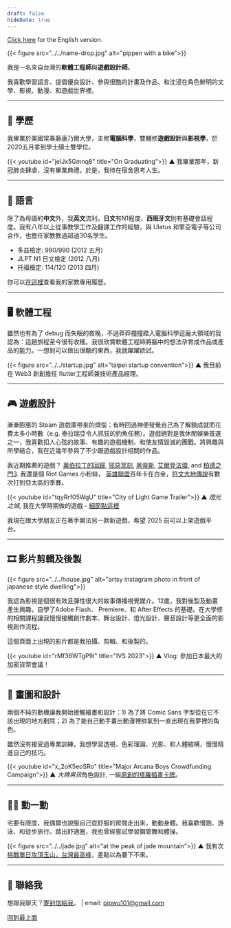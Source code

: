 ```yaml
---
draft: false
hideDate: true
---
```

[Click here](../../) for the English version.

{{< figure src="../../name-drop.jpg" alt="pippen with a bike">}}

我是一名來自台灣的**軟體工程師**與**遊戲設計師**。

我喜歡學習語言、提倡優良設計、參與很酷的計畫及作品、和沈浸在角色鮮明的文學、影視、動漫、和遊戲世界裡。

---

📖 學歷
-------

我畢業於美國常春藤康乃爾大學，主修**電腦科學**，雙輔修**遊戲設計**與**影視學**，於2020五月拿到學士碩士雙學位。

{{< youtube id="jeIJx5Gmnq8" title="On Graduating">}}
<span class='caption'>▲ 我畢業那年，新冠肺炎肆虐，沒有畢業典禮。於是，我待在宿舍思考人生。</span>

---

📢 語言
-------

除了為母語的**中文**外，我**英文**流利，**日文**有N1程度，**西班牙文**則有基礎會話程度。我有八年以上從事教學工作及翻譯工作的經驗，與 Ulatus 和擎亞電子等公司合作，也擔任家教教過超過30名學生。

- 多益檢定: 990/990 (2012 五月)
- JLPT N1 日文檢定 (2012 八月)
- 托福檢定: 114/120 (2013 四月)

你可以[在這裡](../tutor)查看我的家教專用履歷。

---

🖥️ 軟體工程
----------

雖然也有為了 debug 而失眠的夜晚，不過莽莽撞撞踏入電腦科學這龐大領域的我認為：這趟旅程至今很有收穫。我很欣賞軟體工程師將腦中的想法孕育成作品或產品的能力。一想到可以做出很酷的東西，我就躍躍欲試。

{{< figure src="../../startup.jpg" alt="taipei startup convention">}}
<span class='caption'>▲ 我目前在 Web3 新創擔任 flutter工程師兼技術產品經理。</span>

---

🎮 遊戲設計
----------

漸漸膨脹的 Steam 遊戲庫帶來的煩惱：有時回過神便發覺自己為了解鎖成就而花費太多小時數（e.g. 泰拉瑞亞令人抓狂的釣魚任務）。遊戲絕對是我休閒娛樂首選之一，我喜歡扣人心弦的故事、有趣的遊戲機制、和使友情毀滅的團戰。將興趣與所學結合，我在近幾年參與了不少跟遊戲設計相關的作品。

我近期推薦的遊戲？ [奧伯拉丁的回歸](https://store.steampowered.com/app/653530/Return_of_the_Obra_Dinn/), [邪惡冥刻](https://store.steampowered.com/app/1092790/Inscryption/), [黑帝斯](https://store.steampowered.com/app/1145360/Hades/), [艾爾登法環](https://store.steampowered.com/app/1245620/ELDEN_RING/), and [柏德之門3](https://store.steampowered.com/app/1086940/Baldurs_Gate_3/). 我還是個 Riot Games 小粉絲， [英雄聯盟](https://www.leagueoflegends.com/)百年卡在白金，[符文大地傳說](https://playruneterra.com/)有數次打到亞太區的季賽。

{{< youtube id="tqyRrf05WgU" title="City of Light Game Trailer">}}
<span class='caption'>▲ *燈光之城*, 我在大學時期做的遊戲 - [細節點這裡](../../projects/city-of-light/)</span>

我現在跟大學朋友正在著手開法另一款新遊戲，希望 2025 前可以上架遊戲平台。

---

🎞️ 影片剪輯及後製
---------------

{{< figure src="../../house.jpg" alt="artsy instagram photo in front of japanese style dwelling">}}

我認為影視是個很有效且彈性很大的故事傳播視覺媒介。12歲，我對後製及動畫產生興趣，自學了Adobe Flash、 Premiere、和 After Effects 的基礎。在大學修的相關課程讓我慢慢接觸創作劇本、舞台設計、燈光設計、聲音設計等更全面的影視創作流程。

這個頁面上出現的影片都是我拍攝、剪輯、和後製的。

{{< youtube id="rMf36WTgP9I" title="IVS 2023">}}
<span class='caption'>▲ Vlog: 參加日本最大的加密貨幣會議！</span>

---

🎨 畫圖和設計
-----------

兩個不純的動機讓我開始接觸繪畫和設計：1) 為了將 Comic Sans 字型從在它不該出現的地方剷除；2) 為了能自己動手畫出動漫裡帥氣到一直出現在我夢裡的角色。

雖然沒有接受過專業訓練，我想學習透視、色彩理論、光影、和人體結構，慢慢精進自己的技巧。

{{< youtube id="x_2oK5eoSRo" title="Major Arcana Boys Crowdfunding Campaign">}}
<span class='caption'>▲ *大牌男孩*角色設計, 一組[原創的塔羅插畫卡牌](https://www.zeczec.com/projects/tarot-boys)。</span>

---

💪🏼 動一動
--------

宅要有限度，我偶爾也說服自己從舒服的房間走出來，動動身體。我喜歡慢跑、游泳、和徒步旅行。踏出舒適圈，我也曾經嘗試學習鋼管舞和體操。

{{< figure src="../../jade.jpg" alt="at the peak of jade mountain">}}
<span class='caption'>▲ 我有次[挑戰單日攻頂玉山，台灣最高峰](posts/jade-mountain/)，差點以為要下不來。</span>

---

📩 聯絡我
--------

想跟我聊天？[寄封信給我](mailto:pipwu101@gmail.com)。 | email: <pipwu101@gmail.com>

[回到最上面](#)